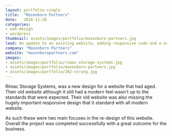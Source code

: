 ```yaml
---
layout: portfolio-single
title:  "Masonboro Partners"
date:   2016-11-20
categories:
- web-design
- wordpress
thumbnail: assets/images/portfolio/masonboro-partners.jpg
lead: An update to an existing website, adding responsive code and a new look
company: "Masonboro Partners"
website: "masonboropartners.com"
images:
- assets/images/portfolio/rimac-storage-systems.jpg
- assets/images/portfolio/masonboro-partners.jpg
- assets/images/portfolio/202-strong.jpg
---
```


Rimac Storage Systems, was a new design for a website that had aged. Their old website although it still had a modern feel wasn't up to the standards that were expected. Their old website was also missing the hugely important responsive design that it standard with all modern website.

As such these were two main focuses in the re-design of this website. Overall the project was completed successfully with a great outcome for the business.

